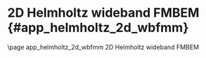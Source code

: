 2D Helmholtz wideband FMBEM {#app_helmholtz_2d_wbfmm}
===========================

\page app_helmholtz_2d_wbfmm 2D Helmholtz wideband FMBEM

